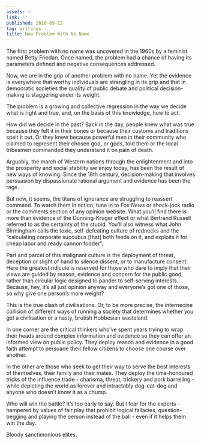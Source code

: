 ```yaml
---
assets: ~
link: ''
published: 2010-09-12
tag: writings
title: New Problem With No Name
---
```

The first problem with no name was uncovered in the 1960s by a feminist
named Betty Friedan. Once named, the problem had a chance of having its
parameters defined and negative consequences addressed.

Now, we are in the grip of another problem with no name. Yet the
evidence is everywhere that worthy individuals are strangling in its
grip and that in democratic societies the quality of public debate and
political decision-making is staggering under its weight.

The problem is a growing and collective regression in the way we decide
what is right and true, and, on the basis of this knowledge, how to act.

How did we decide in the past? Back in the day, people knew what was
true because they felt it in their bones or because their customs and
traditions spelt it out. Or they knew because powerful men in their
community who claimed to represent their chosen god, or gods, told them
or the local tribesmen commanded they understand it on pain of death.

Arguably, the march of Western nations through the enlightenment and
into the prosperity and social stability we enjoy today, has been the
result of new ways of knowing. Since the 18th century, decision-making
that involves persuasion by dispassionate rational argument and evidence
has been the rage.

But now, it seems, the titans of ignorance are struggling to reassert
command. To watch them in action, tune in to *Fox News* or shock-jock
radio or the comments section of any opinion website. What you’ll find
there is more than evidence of the Dunning-Kruger effect or what
Bertrand Russell referred to as the certainty of the stupid. You’ll also
witness what John Birmingham calls the toxic, self-defeating culture of
rednecks and the “calculating corporate succubus [that] both feeds on
it, and exploits it for cheap labor and ready cannon fodder”.

Part and parcel of this malignant culture is the deployment of threat,
deception or slight of hand to silence dissent, or to manufacture
consent. Here the greatest ridicule is reserved for those who dare to
imply that their views are guided by reason, evidence and concern for
the public good, rather than circular logic designed to pander to
self-serving interests. Because, hey, it’s all just opinion anyway and
everyone’s got one of those, so why give one person’s more weight?

This is the true clash of civilisations. Or, to be more precise, the
internecine collision of different ways of running a society that
determines whether you get a civilisation or a nasty, brutish Hobbesian
wasteland.

In one corner are the critical thinkers who’ve spent years trying to
wrap their heads around complex information and evidence so they can
offer an informed view on public policy. They deploy reason and evidence
in a good faith attempt to persuade their fellow citizens to choose one
course over another.

In the other are those who seek to get their way to serve the best
interests of themselves, their family and their mates. They deploy the
time-honoured tricks of the influence trade - charisma, threat, trickery
and pork barrelling - while depicting the world as forever and
intractably dog-eat-dog and anyone who doesn’t know it as a chump.

Who will win the battle? It’s too early to say. But I fear for the
experts - hampered by values of fair play that prohibit logical
fallacies, question-begging and playing the person instead of the ball -
even if it helps them win the day.

Bloody sanctimonious elites.